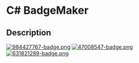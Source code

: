 # C# BadgeMaker

## Description



[![984427767-badge.png](https://i.postimg.cc/3NnkcQt4/984427767-badge.png)](https://postimg.cc/tnnRswQp)
[![47008547-badge.png](https://i.postimg.cc/Xq7JFDnV/47008547-badge.png)](https://postimg.cc/qhS4HwtY)
[![631821289-badge.png](https://i.postimg.cc/HsnnkKSz/631821289-badge.png)](https://postimg.cc/hfFcCCRQ)
